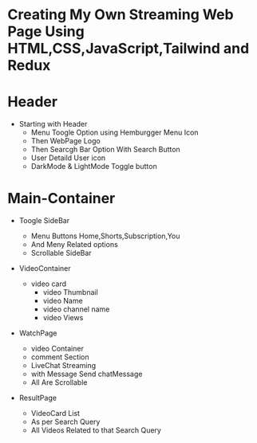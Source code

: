 # Creating My Own Streaming Web Page Using HTML,CSS,JavaScript,Tailwind and Redux 

# Header
- Starting with Header 
   - Menu Toogle Option using Hemburgger Menu Icon
   - Then WebPage Logo
   - Then Searcgh Bar Option With Search Button
   - User Detaild User icon 
   - DarkMode & LightMode Toggle button

# Main-Container
  - Toogle SideBar
     - Menu Buttons Home,Shorts,Subscription,You
     - And Meny Related options
     - Scrollable SideBar
  
  - VideoContainer 
     - video card 
       - video Thumbnail 
       - video Name
       - video channel name
       - video Views
  
  - WatchPage
     - video Container
     - comment Section
     - LiveChat Streaming
     - with Message Send chatMessage
     - All Are Scrollable 
 
  - ResultPage
     - VideoCard List 
     - As per Search Query
     - All Videos Related to that Search Query


    